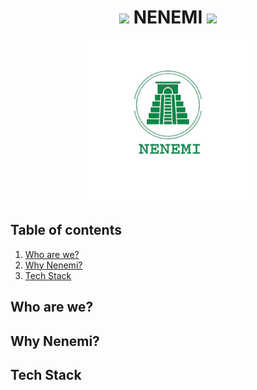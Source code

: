 <div align="center">
  
  <h1>
    <img src="https://media1.tenor.com/m/76IzvqjyvgUAAAAC/passport-traveling.gif" width=60> 
    NENEMI
    <img src="https://media1.tenor.com/m/76IzvqjyvgUAAAAC/passport-traveling.gif" width=60>
  </h1>
   <img src="assets/logo-green.png" width=260>
</div> 

<div>
  <h2>Table of contents</h2>
  <ol>
    <li>
      <a href="#installation"> Who are we? </a>
    </li>
    <li>
      <a href="#macos-using-homebrew">Why Nenemi?</a>
    </li>
    <li>
      <a href="#macos-using-homebrew">Tech Stack</a>
    </li>
  </ol>

</div>

<div align="justify">
  <h2>Who are we?</h2>
  <p></p>
</div>

<div align="justify">
  <h2>Why Nenemi?</h2>
  <p></p>
</div>

<div align="justify">
  <h2>Tech Stack</h2>
  <p></p>
</div>
